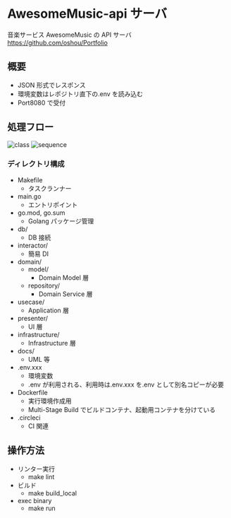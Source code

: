 # AwesomeMusic-api サーバ

音楽サービス AwesomeMusic の API サーバ
https://github.com/oshou/Portfolio

## 概要

- JSON 形式でレスポンス
- 環境変数はレポジトリ直下の.env を読み込む
- Port8080 で受付

## 処理フロー

![class](https://user-images.githubusercontent.com/4841735/79293889-bb30dc80-7f0f-11ea-89d7-36a980dc11ef.png)
![sequence](https://user-images.githubusercontent.com/4841735/79293900-c2f08100-7f0f-11ea-9ddd-cfa521302759.png)

### ディレクトリ構成

- Makefile
  - タスクランナー
- main.go
  - エントリポイント
- go.mod, go.sum
  - Golang パッケージ管理
- db/
  - DB 接続
- interactor/
  - 簡易 DI
- domain/
  - model/
    - Domain Model 層
  - repository/
    - Domain Service 層
- usecase/
  - Application 層
- presenter/
  - UI 層
- infrastructure/
  - Infrastructure 層
- docs/
  - UML 等
- .env.xxx
  - 環境変数
  - .env が利用される、利用時は.env.xxx を.env として別名コピーが必要
- Dockerfile
  - 実行環境作成用
  - Multi-Stage Build でビルドコンテナ、起動用コンテナを分けている
- .circleci
  - CI 関連

## 操作方法

- リンター実行
  - make lint
- ビルド
  - make build_local
- exec binary
  - make run
